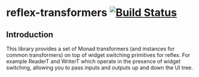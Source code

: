 reflex-transformers [![Build Status](https://secure.travis-ci.org/saulzar/reflex-transformers.png?branch=master)](http://travis-ci.org/saulzar/reflex-transformers)
====================

## Introduction

  This library provides a set of Monad transformers (and instances for common transformers) on top of 
  widget switching primitives for reflex. For example ReaderT and WriterT which operate in the presence 
  of widget switching, allowing you to pass inputs and outputs up and down the UI tree.
